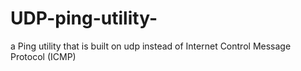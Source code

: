 # UDP-ping-utility-
a Ping utility that is built on udp instead of Internet Control Message Protocol (ICMP)
